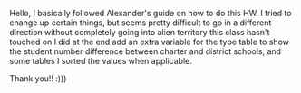 Hello, I basically followed Alexander's guide on how to do this HW. 
I tried to change up certain things, but seems pretty difficult to go in a different direction without completely going into alien territory this class hasn't touched on
I did at the end add an extra variable for the type table to show the student number difference between charter and district schools, and some tables I sorted the values when applicable.

Thank you!! :)))
